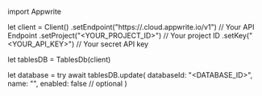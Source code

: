 import Appwrite

let client = Client()
    .setEndpoint("https://<REGION>.cloud.appwrite.io/v1") // Your API Endpoint
    .setProject("<YOUR_PROJECT_ID>") // Your project ID
    .setKey("<YOUR_API_KEY>") // Your secret API key

let tablesDB = TablesDb(client)

let database = try await tablesDB.update(
    databaseId: "<DATABASE_ID>",
    name: "<NAME>",
    enabled: false // optional
)

